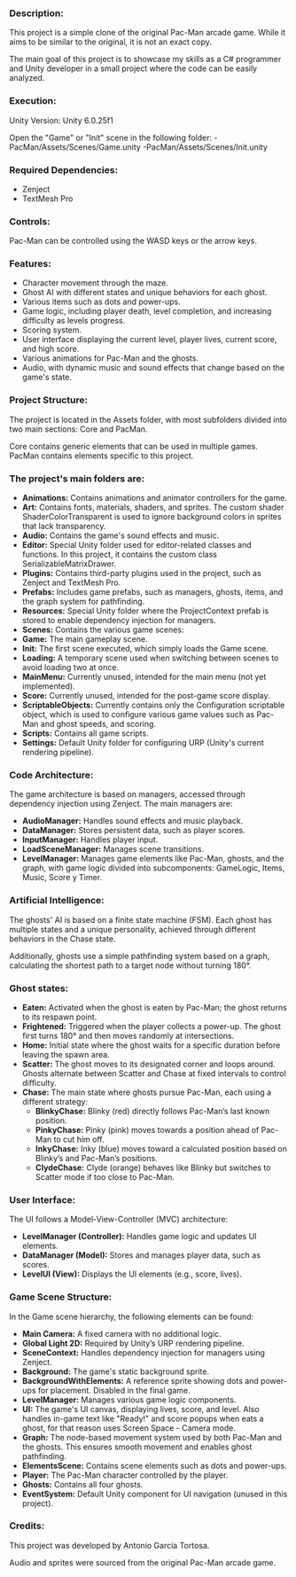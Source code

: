 ### Description:
This project is a simple clone of the original Pac-Man arcade game. While it aims to be similar to the original, it is not an exact copy.

The main goal of this project is to showcase my skills as a C# programmer and Unity developer in a small project where the code can be easily analyzed.

### Execution:
Unity Version: Unity 6.0.25f1

Open the "Game" or "Init" scene in the following folder:
-PacMan/Assets/Scenes/Game.unity
-PacMan/Assets/Scenes/Init.unity

### Required Dependencies:
- Zenject
- TextMesh Pro

### Controls:
Pac-Man can be controlled using the WASD keys or the arrow keys.

### Features:
- Character movement through the maze.	
- Ghost AI with different states and unique behaviors for each ghost.
- Various items such as dots and power-ups.
- Game logic, including player death, level completion, and increasing difficulty as levels progress.
- Scoring system.
- User interface displaying the current level, player lives, current score, and high score.
- Various animations for Pac-Man and the ghosts.
- Audio, with dynamic music and sound effects that change based on the game's state.

### Project Structure:
The project is located in the Assets folder, with most subfolders divided into two main sections: Core and PacMan.

Core contains generic elements that can be used in multiple games. PacMan contains elements specific to this project.

### The project's main folders are:
- __Animations:__ Contains animations and animator controllers for the game.
- __Art:__ Contains fonts, materials, shaders, and sprites. The custom shader ShaderColorTransparent is used to ignore background colors in sprites that lack transparency.
- __Audio:__ Contains the game's sound effects and music.
- __Editor:__ Special Unity folder used for editor-related classes and functions. In this project, it contains the custom class SerializableMatrixDrawer.
- __Plugins:__ Contains third-party plugins used in the project, such as Zenject and TextMesh Pro.
- __Prefabs:__ Includes game prefabs, such as managers, ghosts, items, and the graph system for pathfinding.
- __Resources:__ Special Unity folder where the ProjectContext prefab is stored to enable dependency injection for managers.
- __Scenes:__ Contains the various game scenes:
- __Game:__ The main gameplay scene.
- __Init:__ The first scene executed, which simply loads the Game scene.
- __Loading:__ A temporary scene used when switching between scenes to avoid loading two at once.
- __MainMenu:__ Currently unused, intended for the main menu (not yet implemented).
- __Score:__ Currently unused, intended for the post-game score display.
- __ScriptableObjects:__ Currently contains only the Configuration scriptable object, which is used to configure various game values such as Pac-Man and ghost speeds, and scoring.
- __Scripts:__ Contains all game scripts.
- __Settings:__ Default Unity folder for configuring URP (Unity's current rendering pipeline).

### Code Architecture:
The game architecture is based on managers, accessed through dependency injection using Zenject. The main managers are:
- __AudioManager:__ Handles sound effects and music playback.
- __DataManager:__ Stores persistent data, such as player scores.
- __InputManager:__ Handles player input.
- __LoadSceneManager:__ Manages scene transitions.
- __LevelManager:__ Manages game elements like Pac-Man, ghosts, and the graph, with game logic divided into subcomponents: GameLogic, Items, Music, Score y Timer.

### Artificial Intelligence:
The ghosts' AI is based on a finite state machine (FSM). Each ghost has multiple states and a unique personality, achieved through different behaviors in the Chase state.

Additionally, ghosts use a simple pathfinding system based on a graph, calculating the shortest path to a target node without turning 180°.
		
### Ghost states:
- __Eaten:__ Activated when the ghost is eaten by Pac-Man; the ghost returns to its respawn point.
- __Frightened:__ Triggered when the player collects a power-up. The ghost first turns 180° and then moves randomly at intersections.
- __Home:__ Initial state where the ghost waits for a specific duration before leaving the spawn area.
- __Scatter:__ The ghost moves to its designated corner and loops around. Ghosts alternate between Scatter and Chase at fixed intervals to control difficulty.
- __Chase:__ The main state where ghosts pursue Pac-Man, each using a different strategy:
  - __BlinkyChase:__ Blinky (red) directly follows Pac-Man’s last known position.
  - __PinkyChase:__ Pinky (pink) moves towards a position ahead of Pac-Man to cut him off.
  - __InkyChase:__ Inky (blue) moves toward a calculated position based on Blinky’s and Pac-Man’s positions.
  - __ClydeChase:__ Clyde (orange) behaves like Blinky but switches to Scatter mode if too close to Pac-Man.

### User Interface:
The UI follows a Model-View-Controller (MVC) architecture:
- __LevelManager (Controller):__ Handles game logic and updates UI elements.
- __DataManager (Model):__ Stores and manages player data, such as scores.
- __LevelUI (View):__ Displays the UI elements (e.g., score, lives).

### Game Scene Structure:
In the Game scene hierarchy, the following elements can be found:
- __Main Camera:__ A fixed camera with no additional logic.
- __Global Light 2D:__ Required by Unity’s URP rendering pipeline.
- __SceneContext:__ Handles dependency injection for managers using Zenject.
- __Background:__ The game's static background sprite.
- __BackgroundWithElements:__ A reference sprite showing dots and power-ups for placement. Disabled in the final game.
- __LevelManager:__ Manages various game logic components.
- __UI:__ The game's UI canvas, displaying lives, score, and level. Also handles in-game text like "Ready!" and score popups when eats a ghost, for that reason uses Screen Space - Camera mode.
- __Graph:__ The node-based movement system used by both Pac-Man and the ghosts. This ensures smooth movement and enables ghost pathfinding.
- __ElementsScene:__ Contains scene elements such as dots and power-ups.
- __Player:__ The Pac-Man character controlled by the player.
- __Ghosts:__ Contains all four ghosts.
- __EventSystem:__ Default Unity component for UI navigation (unused in this project).

### Credits:
This project was developed by Antonio García Tortosa.

Audio and sprites were sourced from the original Pac-Man arcade game.
